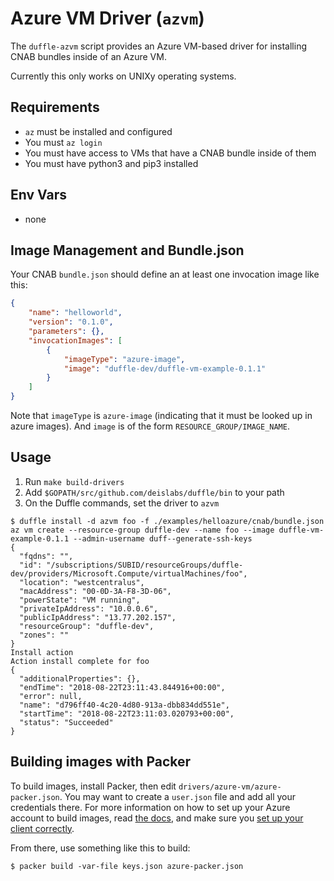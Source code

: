 # Azure VM Driver (`azvm`)

The `duffle-azvm` script provides an Azure VM-based driver for installing CNAB bundles inside of an Azure VM.

Currently this only works on UNIXy operating systems.

## Requirements

- `az` must be installed and configured
- You must `az login`
- You must have access to VMs that have a CNAB bundle inside of them
- You must have python3 and pip3 installed

## Env Vars

- none

## Image Management and Bundle.json

Your CNAB `bundle.json` should define an at least one invocation image like this:

```json
{
    "name": "helloworld",
    "version": "0.1.0",
    "parameters": {},
    "invocationImages": [
        {
            "imageType": "azure-image",
            "image": "duffle-dev/duffle-vm-example-0.1.1"
        }
    ]
}
```

Note that `imageType` is `azure-image` (indicating that it must be looked up in azure images). And `image` is of the form `RESOURCE_GROUP/IMAGE_NAME`.

## Usage

1. Run `make build-drivers`
2. Add `$GOPATH/src/github.com/deislabs/duffle/bin` to your path
3. On the Duffle commands, set the driver to `azvm`

```console
$ duffle install -d azvm foo -f ./examples/helloazure/cnab/bundle.json
az vm create --resource-group duffle-dev --name foo --image duffle-vm-example-0.1.1 --admin-username duff--generate-ssh-keys
{
  "fqdns": "",
  "id": "/subscriptions/SUBID/resourceGroups/duffle-dev/providers/Microsoft.Compute/virtualMachines/foo",
  "location": "westcentralus",
  "macAddress": "00-0D-3A-F8-3D-06",
  "powerState": "VM running",
  "privateIpAddress": "10.0.0.6",
  "publicIpAddress": "13.77.202.157",
  "resourceGroup": "duffle-dev",
  "zones": ""
}
Install action
Action install complete for foo
{
  "additionalProperties": {},
  "endTime": "2018-08-22T23:11:43.844916+00:00",
  "error": null,
  "name": "d796ff40-4c20-4d80-913a-dbb834dd551e",
  "startTime": "2018-08-22T23:11:03.020793+00:00",
  "status": "Succeeded"
}
```

## Building images with Packer

To build images, install Packer, then edit `drivers/azure-vm/azure-packer.json`. You may want to create a `user.json` file and add all your credentials there. For more information on how to set up your Azure account to build images, read [the docs](https://www.packer.io/docs/builders/azure.html), and make sure you [set up your client correctly](https://www.packer.io/docs/builders/azure-setup.html).

From there, use something like this to build:

```console
$ packer build -var-file keys.json azure-packer.json 
```
